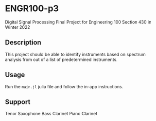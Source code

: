 # ENGR100-p3
Digital Signal Processing Final Project for Engineering 100 Section 430 in Winter 2022

## Description
This project should be able to identify instruments based on spectrum analysis from out of a list of predetermined instruments.

## Usage
Run the `main.jl` julia file and follow the in-app instructions.

## Support
Tenor Saxophone
Bass Clarinet
Piano
Clarinet
